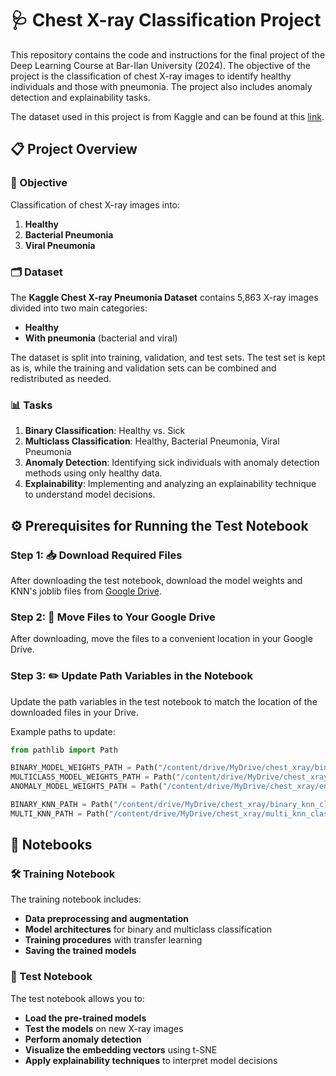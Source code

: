 # 🩺 Chest X-ray Classification Project

This repository contains the code and instructions for the final project of the Deep Learning Course at Bar-Ilan University (2024). The objective of the project is the classification of chest X-ray images to identify healthy individuals and those with pneumonia. The project also includes anomaly detection and explainability tasks.

The dataset used in this project is from Kaggle and can be found at this [link](https://www.kaggle.com/datasets/paultimothymooney/chest-xray-pneumonia?resource=download).

## 📋 Project Overview

### 🎯 Objective

Classification of chest X-ray images into:
1. **Healthy**
2. **Bacterial Pneumonia**
3. **Viral Pneumonia**

### 🗂 Dataset

The **Kaggle Chest X-ray Pneumonia Dataset** contains 5,863 X-ray images divided into two main categories:
- **Healthy**
- **With pneumonia** (bacterial and viral)

The dataset is split into training, validation, and test sets. The test set is kept as is, while the training and validation sets can be combined and redistributed as needed.

### 📊 Tasks

1. **Binary Classification**: Healthy vs. Sick
2. **Multiclass Classification**: Healthy, Bacterial Pneumonia, Viral Pneumonia
3. **Anomaly Detection**: Identifying sick individuals with anomaly detection methods using only healthy data.
4. **Explainability**: Implementing and analyzing an explainability technique to understand model decisions.

## ⚙️ Prerequisites for Running the Test Notebook

### Step 1: 📥 Download Required Files

After downloading the test notebook, download the model weights and KNN's joblib files from [Google Drive](https://drive.google.com/drive/folders/1gPmMeEmym7qc35gnU7JhfCrAPpwHjBZI).

### Step 2: 📂 Move Files to Your Google Drive

After downloading, move the files to a convenient location in your Google Drive.

### Step 3: ✏️ Update Path Variables in the Notebook

Update the path variables in the test notebook to match the location of the downloaded files in your Drive.

Example paths to update:

```python
from pathlib import Path

BINARY_MODEL_WEIGHTS_PATH = Path("/content/drive/MyDrive/chest_xray/binary_model_VGG19_finetuned_weights_final.h5")
MULTICLASS_MODEL_WEIGHTS_PATH = Path("/content/drive/MyDrive/chest_xray/multiclass_model_ResNet101.keras")
ANOMALY_MODEL_WEIGHTS_PATH = Path("/content/drive/MyDrive/chest_xray/encoder_decoder_weights_final.h5")

BINARY_KNN_PATH = Path("/content/drive/MyDrive/chest_xray/binary_knn_classifier.joblib")
MULTI_KNN_PATH = Path("/content/drive/MyDrive/chest_xray/multi_knn_classifier.joblib")
```

## 📔 Notebooks

### 🛠 Training Notebook

The training notebook includes:
- **Data preprocessing and augmentation**
- **Model architectures** for binary and multiclass classification
- **Training procedures** with transfer learning
- **Saving the trained models**

### 🔬 Test Notebook

The test notebook allows you to:
- **Load the pre-trained models**
- **Test the models** on new X-ray images
- **Perform anomaly detection**
- **Visualize the embedding vectors** using t-SNE
- **Apply explainability techniques** to interpret model decisions
